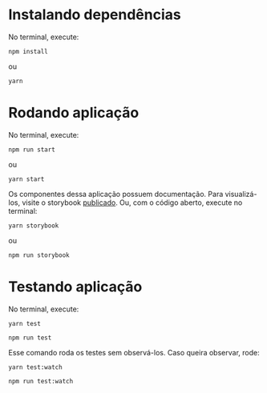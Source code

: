 # Instalando dependências

No terminal, execute:

```shell
npm install
```

ou

```shell
yarn
```

# Rodando aplicação

No terminal, execute:

```shell
npm run start
```

ou

```shell
yarn start
```

Os componentes dessa aplicação possuem documentação.
Para visualizá-los, visite o storybook <a href="https://winnin-storybook-franciele.netlify.app/?path=/story/components-button--selected" target="_blank">publicado</a>.
Ou, com o código aberto, execute no terminal:

```shell
yarn storybook
```

ou

```shell
npm run storybook
```

# Testando aplicação

No terminal, execute:

```shell
yarn test
```

```shell
npm run test
```

Esse comando roda os testes sem observá-los.
Caso queira observar, rode:

```shell
yarn test:watch
```

```shell
npm run test:watch
```
